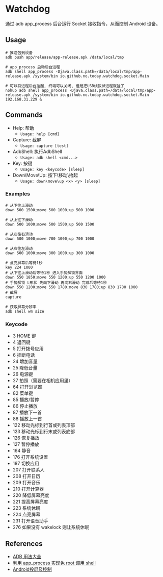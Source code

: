 # Watchdog

通过 adb app_process 后台运行 Socket 接收指令，从而控制 Android 设备。

## Usage

```shell
# 推送包到设备
adb push app/release/app-release.apk /data/local/tmp

# app_process 启动后台进程
adb shell app_process -Djava.class.path=/data/local/tmp/app-release.apk /system/bin io.github.no.today.watchdog.socket.Main

# 可以将进程后台挂起, 终端可以关闭, 但是把USB线拔掉进程就挂了
nohup adb shell app_process -Djava.class.path=/data/local/tmp/app-release.apk /system/bin io.github.no.today.watchdog.socket.Main 192.168.31.229 &
```

## Commands

- Help: 帮助
    - `Usage: help [cmd]`
- Capture: 截屏
    - `Usage: capture [test]`
- AdbShell: 执行AdbShell
    - `Usage: adb shell <cmd...>`
- Key: 按键
    - `Usage: key <keycode> [sleep]`
- Down\Move\Up: 按下\移动\抬起
    - `Usage: down\move\up <x> <y> [sleep]`

### Examples

```shell
# 从下往上滑动
down 500 1500;move 500 1000;up 500 1000

# 从上往下滑动
down 500 1000;move 500 1500;up 500 1500

# 从左往右滑动
down 500 1000;move 700 1000;up 700 1000

# 从右往左滑动
down 500 1000;move 300 1000;up 300 1000

# 点亮屏幕后等待1秒
key 224 1000
# 从下往上滑动后等待1秒 进入手势解锁界面
down 550 1850;move 550 1200;up 550 1200 1000
# 手势解锁 L形状 先向下滑动 再向右滑动 完成后等待1秒
down 550 1200;move 550 1780;move 830 1780;up 830 1780 1000
# 截屏
capture

# 获取屏幕分辨率
adb shell wm size
```

### Keycode

- 3	    HOME 键
- 4	    返回键
- 5	    打开拨号应用
- 6	    挂断电话
- 24	增加音量
- 25	降低音量
- 26	电源键
- 27	拍照（需要在相机应用里）
- 64	打开浏览器
- 82	菜单键
- 85	播放/暂停
- 86	停止播放
- 87	播放下一首
- 88	播放上一首
- 122	移动光标到行首或列表顶部
- 123	移动光标到行末或列表底部
- 126	恢复播放
- 127	暂停播放
- 164	静音
- 176	打开系统设置
- 187	切换应用
- 207	打开联系人
- 208	打开日历
- 209	打开音乐
- 210	打开计算器
- 220	降低屏幕亮度
- 221	提高屏幕亮度
- 223	系统休眠
- 224	点亮屏幕
- 231	打开语音助手
- 276	如果没有 wakelock 则让系统休眠

## References

- [ADB 用法大全](https://github.com/mzlogin/awesome-adb)
- [利用 app_process 实现免 root 调用 shell](https://github.com/gtf35/app_process-shell-use)
- [Android投屏及控制](https://github.com/android-notes/androidScreenShare)